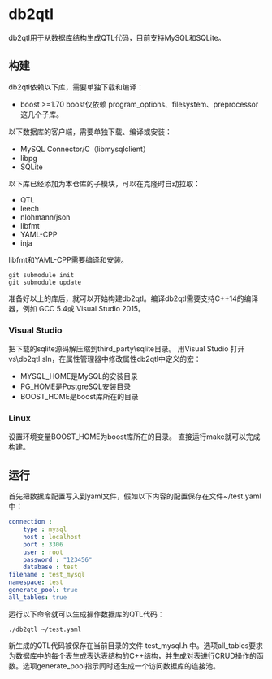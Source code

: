 # db2qtl
db2qtl用于从数据库结构生成QTL代码，目前支持MySQL和SQLite。

## 构建

db2qtl依赖以下库，需要单独下载和编译：
- boost >=1.70
boost仅依赖 program_options、filesystem、preprocessor这几个子库。

以下数据库的客户端，需要单独下载、编译或安装：
- MySQL Connector/C（libmysqlclient）
- libpg
- SQLite

以下库已经添加为本仓库的子模块，可以在克隆时自动拉取：
- QTL
- leech
- nlohmann/json
- libfmt
- YAML-CPP
- inja

libfmt和YAML-CPP需要编译和安装。

```
git submodule init
git submodule update
```

准备好以上的库后，就可以开始构建db2qtl。编译db2qtl需要支持C++14的编译器，例如 GCC 5.4或 Visual Studio 2015。

### Visual Studio

把下载的sqlite源码解压缩到third_party\sqlite目录。
用Visual Studio 打开vs\db2qtl.sln，在属性管理器中修改属性db2qtl中定义的宏：
- MYSQL_HOME是MySQL的安装目录
- PG_HOME是PostgreSQL安装目录
- BOOST_HOME是boost库所在的目录

### Linux
设置环境变量BOOST_HOME为boost库所在的目录。
直接运行make就可以完成构建。

## 运行

首先把数据库配置写入到yaml文件，假如以下内容的配置保存在文件~/test.yaml中：
```YAML
connection : 
    type : mysql
    host : localhost
    port : 3306
    user : root
    password : "123456"
    database : test
filename : test_mysql
namespace: test
generate_pool: true
all_tables: true
```
运行以下命令就可以生成操作数据库的QTL代码：
```
./db2qtl ~/test.yaml
```
新生成的QTL代码被保存在当前目录的文件 test_mysql.h 中。选项all_tables要求为数据库中的每个表生成表达表结构的C++结构，并生成对表进行CRUD操作的函数。选项generate_pool指示同时还生成一个访问数据库的连接池。
